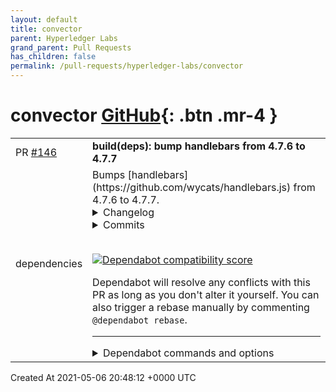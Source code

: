 ```yaml
---
layout: default
title: convector
parent: Hyperledger Labs
grand_parent: Pull Requests
has_children: false
permalink: /pull-requests/hyperledger-labs/convector
---
```


# convector <span class="fs-3 right-align">[GitHub](https://github.com/hyperledger-labs/convector){: .btn .mr-4 }</span>


<div>
    <table>
        <tr>
            <td>
                PR <a href="https://github.com/hyperledger-labs/convector/pull/146" class=".btn">#146</a>
            </td>
            <td>
                <b>
                    build(deps): bump handlebars from 4.7.6 to 4.7.7
                </b>
            </td>
        </tr>
        <tr>
            <td>
                <span class="chip">dependencies</span>
            </td>
            <td>
                Bumps [handlebars](https://github.com/wycats/handlebars.js) from 4.7.6 to 4.7.7.
<details>
<summary>Changelog</summary>
<p><em>Sourced from <a href="https://github.com/handlebars-lang/handlebars.js/blob/master/release-notes.md">handlebars's changelog</a>.</em></p>
<blockquote>
<h2>v4.7.7 - February 15th, 2021</h2>
<ul>
<li>fix weird error in integration tests - eb860c0</li>
<li>fix: check prototype property access in strict-mode (<a href="https://github-redirect.dependabot.com/wycats/handlebars.js/issues/1736">#1736</a>) - b6d3de7</li>
<li>fix: escape property names in compat mode (<a href="https://github-redirect.dependabot.com/wycats/handlebars.js/issues/1736">#1736</a>) - f058970</li>
<li>refactor: In spec tests, use expectTemplate over equals and shouldThrow (<a href="https://github-redirect.dependabot.com/wycats/handlebars.js/issues/1683">#1683</a>) - 77825f8</li>
<li>chore: start testing on Node.js 12 and 13 - 3789a30</li>
</ul>
<p>(POSSIBLY) BREAKING CHANGES:</p>
<ul>
<li>the changes from version <a href="https://github.com/handlebars-lang/handlebars.js/blob/master/release-notes.md#v460---january-8th-2020">4.6.0</a> now also apply
in when using the compile-option &quot;strict: true&quot;. Access to prototype properties is forbidden completely by default, specific properties or methods
can be allowed via runtime-options. See <a href="https://github-redirect.dependabot.com/wycats/handlebars.js/issues/1633">#1633</a> for details. If you are using Handlebars as documented, you should not be accessing prototype properties
from your template anyway, so the changes should not be a problem for you. Only the use of undocumented features can break your build.</li>
</ul>
<p>That is why we only bump the patch version despite mentioning breaking changes.</p>
<p><a href="https://github.com/wycats/handlebars.js/compare/v4.7.6...v4.7.7">Commits</a></p>
</blockquote>
</details>
<details>
<summary>Commits</summary>
<ul>
<li><a href="https://github.com/handlebars-lang/handlebars.js/commit/a9a8e403213583ca90cb7c872d3a22796c37d961"><code>a9a8e40</code></a> v4.7.7</li>
<li><a href="https://github.com/handlebars-lang/handlebars.js/commit/e66aed5b99c1b6c93564f37d627e34e5d60eb76e"><code>e66aed5</code></a> Update release notes</li>
<li><a href="https://github.com/handlebars-lang/handlebars.js/commit/7d4d170ce46a53084a41920c5c7387c131357989"><code>7d4d170</code></a> disable IE in Saucelabs tests</li>
<li><a href="https://github.com/handlebars-lang/handlebars.js/commit/eb860c08998f8f506360d305d89e1f4b40f72a0a"><code>eb860c0</code></a> fix weird error in integration tests</li>
<li><a href="https://github.com/handlebars-lang/handlebars.js/commit/b6d3de7123eebba603e321f04afdbae608e8fea8"><code>b6d3de7</code></a> fix: check prototype property access in strict-mode (<a href="https://github-redirect.dependabot.com/wycats/handlebars.js/issues/1736">#1736</a>)</li>
<li><a href="https://github.com/handlebars-lang/handlebars.js/commit/f0589701698268578199be25285b2ebea1c1e427"><code>f058970</code></a> fix: escape property names in compat mode (<a href="https://github-redirect.dependabot.com/wycats/handlebars.js/issues/1736">#1736</a>)</li>
<li><a href="https://github.com/handlebars-lang/handlebars.js/commit/77825f8d3522356feb8e4160fac16344104d192b"><code>77825f8</code></a> refator: In spec tests, use expectTemplate over equals and shouldThrow (<a href="https://github-redirect.dependabot.com/wycats/handlebars.js/issues/1683">#1683</a>)</li>
<li><a href="https://github.com/handlebars-lang/handlebars.js/commit/3789a309554fd600caeae442f40881cf93eb3b54"><code>3789a30</code></a> chore: start testing on Node.js 12 and 13</li>
<li>See full diff in <a href="https://github.com/wycats/handlebars.js/compare/v4.7.6...v4.7.7">compare view</a></li>
</ul>
</details>
<br />


[![Dependabot compatibility score](https://dependabot-badges.githubapp.com/badges/compatibility_score?dependency-name=handlebars&package-manager=npm_and_yarn&previous-version=4.7.6&new-version=4.7.7)](https://docs.github.com/en/github/managing-security-vulnerabilities/about-dependabot-security-updates#about-compatibility-scores)

Dependabot will resolve any conflicts with this PR as long as you don't alter it yourself. You can also trigger a rebase manually by commenting `@dependabot rebase`.

[//]: # (dependabot-automerge-start)
[//]: # (dependabot-automerge-end)

---

<details>
<summary>Dependabot commands and options</summary>
<br />

You can trigger Dependabot actions by commenting on this PR:
- `@dependabot rebase` will rebase this PR
- `@dependabot recreate` will recreate this PR, overwriting any edits that have been made to it
- `@dependabot merge` will merge this PR after your CI passes on it
- `@dependabot squash and merge` will squash and merge this PR after your CI passes on it
- `@dependabot cancel merge` will cancel a previously requested merge and block automerging
- `@dependabot reopen` will reopen this PR if it is closed
- `@dependabot close` will close this PR and stop Dependabot recreating it. You can achieve the same result by closing it manually
- `@dependabot ignore this major version` will close this PR and stop Dependabot creating any more for this major version (unless you reopen the PR or upgrade to it yourself)
- `@dependabot ignore this minor version` will close this PR and stop Dependabot creating any more for this minor version (unless you reopen the PR or upgrade to it yourself)
- `@dependabot ignore this dependency` will close this PR and stop Dependabot creating any more for this dependency (unless you reopen the PR or upgrade to it yourself)
- `@dependabot use these labels` will set the current labels as the default for future PRs for this repo and language
- `@dependabot use these reviewers` will set the current reviewers as the default for future PRs for this repo and language
- `@dependabot use these assignees` will set the current assignees as the default for future PRs for this repo and language
- `@dependabot use this milestone` will set the current milestone as the default for future PRs for this repo and language

You can disable automated security fix PRs for this repo from the [Security Alerts page](https://github.com/hyperledger-labs/convector/network/alerts).

</details>
            </td>
        </tr>
    </table>
    <div class="right-align">
        Created At 2021-05-06 20:48:12 +0000 UTC
    </div>
</div>

